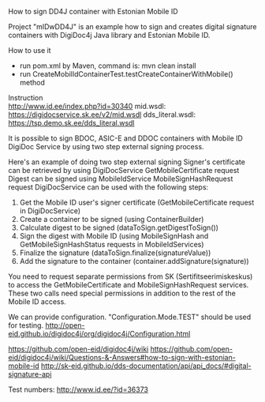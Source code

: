  How to sign DD4J container with Estonian Mobile ID
 
 Project "mIDwDD4J" is an example how to sign and creates digital 
 signature containers with DigiDoc4j Java library and
 Estonian Mobile ID.
 
 How to use it
  - run pom.xml by Maven, command is: mvn clean install
  - run CreateMobilIdContainerTest.testCreateContainerWithMobile() method 
   
 Instruction  
 http://www.id.ee/index.php?id=30340
 mid.wsdl: https://digidocservice.sk.ee/v2/mid.wsdl
 dds_literal.wsdl: https://tsp.demo.sk.ee/dds_literal.wsdl

 It is possible to sign BDOC, ASIC-E and DDOC containers with Mobile ID DigiDoc Service by using
 two step external signing process.
 
 Here's an example of doing two step external signing
 Signer's certificate can be retrieved by using DigiDocService GetMobileCertificate request
 Digest can be signed using MobileIdService MobileSignHashRequest request
 DigiDocService can be used with the following steps:

 1. Get the Mobile ID user's signer certificate (GetMobileCertificate request in DigiDocService)
 2. Create a container to be signed (using ContainerBuilder)
 3. Calculate digest to be signed (dataToSign.getDigestToSign())
 4. Sign the digest with Mobile ID (using MobileSignHash and GetMobileSignHashStatus requests
 in MobileIdServices)
 5. Finalize the signature (dataToSign.finalize(signatureValue))
 6. Add the signature to the container (container.addSignature(signature))

 You need to request separate permissions from SK (Sertifitseerimiskeskus) to access the
 GetMobileCertificate and MobileSignHashRequest services. These two calls need special permissions
 in addition to the rest of the Mobile ID access.

 We can provide configuration. "Configuration.Mode.TEST" should be used for testing.
 http://open-eid.github.io/digidoc4j/org/digidoc4j/Configuration.html

 https://github.com/open-eid/digidoc4j/wiki
 https://github.com/open-eid/digidoc4j/wiki/Questions-&-Answers#how-to-sign-with-estonian-mobile-id
 http://sk-eid.github.io/dds-documentation/api/api_docs/#digital-signature-api

 Test numbers:
 http://www.id.ee/?id=36373
 